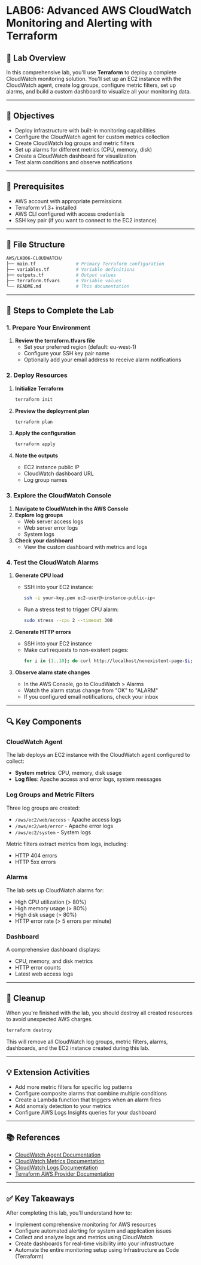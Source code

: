 # LAB06: Advanced AWS CloudWatch Monitoring and Alerting with Terraform

## 📝 Lab Overview

In this comprehensive lab, you'll use **Terraform** to deploy a complete CloudWatch monitoring solution. You'll set up an EC2 instance with the CloudWatch agent, create log groups, configure metric filters, set up alarms, and build a custom dashboard to visualize all your monitoring data.

---

## 🎯 Objectives

- Deploy infrastructure with built-in monitoring capabilities
- Configure the CloudWatch agent for custom metrics collection
- Create CloudWatch log groups and metric filters
- Set up alarms for different metrics (CPU, memory, disk)
- Create a CloudWatch dashboard for visualization
- Test alarm conditions and observe notifications

---

## 🧰 Prerequisites

- AWS account with appropriate permissions
- Terraform v1.3+ installed
- AWS CLI configured with access credentials
- SSH key pair (if you want to connect to the EC2 instance)

---

## 📁 File Structure

```bash
AWS/LAB06-CLOUDWATCH/
├── main.tf               # Primary Terraform configuration
├── variables.tf          # Variable definitions
├── outputs.tf            # Output values
├── terraform.tfvars      # Variable values
└── README.md             # This documentation
```

---

## 🚀 Steps to Complete the Lab

### 1. Prepare Your Environment

1. **Review the terraform.tfvars file**
   - Set your preferred region (default: eu-west-1)
   - Configure your SSH key pair name
   - Optionally add your email address to receive alarm notifications

### 2. Deploy Resources

1. **Initialize Terraform**
   ```bash
   terraform init
   ```

2. **Preview the deployment plan**
   ```bash
   terraform plan
   ```

3. **Apply the configuration**
   ```bash
   terraform apply
   ```

4. **Note the outputs**
   - EC2 instance public IP
   - CloudWatch dashboard URL
   - Log group names

### 3. Explore the CloudWatch Console

1. **Navigate to CloudWatch in the AWS Console**
2. **Explore log groups**
   - Web server access logs
   - Web server error logs
   - System logs
3. **Check your dashboard**
   - View the custom dashboard with metrics and logs

### 4. Test the CloudWatch Alarms

1. **Generate CPU load**
   - SSH into your EC2 instance:
     ```bash
     ssh -i your-key.pem ec2-user@<instance-public-ip>
     ```
   - Run a stress test to trigger CPU alarm:
     ```bash
     sudo stress --cpu 2 --timeout 300
     ```

2. **Generate HTTP errors**
   - SSH into your EC2 instance
   - Make curl requests to non-existent pages:
     ```bash
     for i in {1..10}; do curl http://localhost/nonexistent-page-$i; done
     ```

3. **Observe alarm state changes**
   - In the AWS Console, go to CloudWatch > Alarms
   - Watch the alarm status change from "OK" to "ALARM"
   - If you configured email notifications, check your inbox

---

## 🔍 Key Components

### CloudWatch Agent

The lab deploys an EC2 instance with the CloudWatch agent configured to collect:

- **System metrics**: CPU, memory, disk usage
- **Log files**: Apache access and error logs, system messages

### Log Groups and Metric Filters

Three log groups are created:
- `/aws/ec2/web/access` - Apache access logs
- `/aws/ec2/web/error` - Apache error logs
- `/aws/ec2/system` - System logs

Metric filters extract metrics from logs, including:
- HTTP 404 errors
- HTTP 5xx errors

### Alarms

The lab sets up CloudWatch alarms for:
- High CPU utilization (> 80%)
- High memory usage (> 80%)
- High disk usage (> 80%)
- HTTP error rate (> 5 errors per minute)

### Dashboard

A comprehensive dashboard displays:
- CPU, memory, and disk metrics
- HTTP error counts
- Latest web access logs

---

## 🧼 Cleanup

When you're finished with the lab, you should destroy all created resources to avoid unexpected AWS charges.

```bash
terraform destroy
```

This will remove all CloudWatch log groups, metric filters, alarms, dashboards, and the EC2 instance created during this lab.

---

## 💡 Extension Activities

- Add more metric filters for specific log patterns
- Configure composite alarms that combine multiple conditions
- Create a Lambda function that triggers when an alarm fires
- Add anomaly detection to your metrics
- Configure AWS Logs Insights queries for your dashboard

---

## 📚 References

- [CloudWatch Agent Documentation](https://docs.aws.amazon.com/AmazonCloudWatch/latest/monitoring/Install-CloudWatch-Agent.html)
- [CloudWatch Metrics Documentation](https://docs.aws.amazon.com/AmazonCloudWatch/latest/monitoring/working_with_metrics.html)
- [CloudWatch Logs Documentation](https://docs.aws.amazon.com/AmazonCloudWatch/latest/logs/WhatIsCloudWatchLogs.html)
- [Terraform AWS Provider Documentation](https://registry.terraform.io/providers/hashicorp/aws/latest/docs)

---

## ✅ Key Takeaways

After completing this lab, you'll understand how to:

- Implement comprehensive monitoring for AWS resources
- Configure automated alerting for system and application issues
- Collect and analyze logs and metrics using CloudWatch
- Create dashboards for real-time visibility into your infrastructure
- Automate the entire monitoring setup using Infrastructure as Code (Terraform)